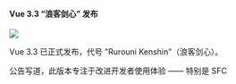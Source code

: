 #### Vue 3.3 “浪客剑心” 发布

![](https://img.wendingding.vip/wx/2023051201.png)

Vue 3.3 已正式发布，代号 "Rurouni Kenshin"（浪客剑心）。

公告写道，此版本专注于改进开发者使用体验 —— 特别是 SFC<script setup> 与 TypeScript 的结合使用。一同发布的还有 Vue Language Tools 1.6（旧 Volar），解决了 Vue 与 TypeScript 一起使用时许多长期存在的痛点。

升级到 3.3 时，建议同时更新以下依赖项：
volar / vue-tsc@^1.6.4
vite@^4.3.5
@vitejs/plugin-vue@^4.2.0
vue-loader@^17.1.0 (if using webpack or vue-cli)

主要特征：
sfc：支持在 SFC 宏中导入类型 ( #8083 )
类型/插槽：defineSlots通过宏和slots选项支持插槽存在/道具类型检查( #7982 ) ( 5a2f5d5 )
sfc：支持更符合人体工程学的 defineEmits 类型语法 ( #7992 ) ( 8876dcc )
sfc:引入defineModel宏和useModel帮助器 ( #8018 ) ( 14f3d74 )
反应性：改进对反应性 API 中 getter 使用的支持 ( #7997 ) ( 59e8284 )
compiler-sfc:添加 defineOptions 宏 ( #5738 ) ( bcf5841 )
types/jsx:支持 jsxImportSource，避免全局 JSX 冲突 ( #7958 ) ( d0b7ef3 )
dx：提高道具显示类型的可读性（4c9bfd2）
应用程序： app.runWithContext() ( #7451 ) ( 869f3fb )
库的 hasInjectionContext() ( #8111 ) ( 5510ce3 )
允许在模板中访问控制台 ( #6508 ) ( fe76224 )，关闭#7939
悬念：<Suspense>为( #6736 ) ( cb37d0b )引入悬念选项，关闭#5513
compiler-dom：将惰性视为布尔属性 ( #8209 ) ( 918ec8a )，关闭#8208
类型：为内置组件添加插槽类型 ( #6033 ) ( 3cb4dc9 )
类型：提供 ExtractPublicPropTypes 实用程序类型 ( bff63c5 )，关闭#5272 #8168
compiler-sfc: expose parseCache ( 4576548 ), 关闭#8202

发布日志：https://github.com/vuejs/core/blob/main/CHANGELOG.md#330-2023-05-08

#### DjangoAdmin 敏捷开发框架 Flask+EleVue 版本 v2.0.0 发布

![](https://img.wendingding.vip/wx/2023041601.png)

这是一款Python 语言基于 Flask、Vue2.x、ElementUI、MySQL 等框架精心打造的一款模块化、高性能、企业级的敏捷开发框架，本着简化开发、提升开发效率的初衷触发，框架自研了一套个性化的组件，实现了可插拔的组件式开发方式：单图上传、多图上传、下拉选择、开关按钮、单选按钮、多选按钮、图片裁剪等等一系列个性化、轻量级的组件，是一款真正意义上实现组件化开发的敏捷开发框架。

v2.0.0 更新内容：
1、新增非超级管理员登录获取菜单权限架构体系；
2、新增获取用户权限节点列表功能；
3、新增用户操作权限鉴权中间件，每个操作节点统一走鉴权认证；
4、修复个人中心用户头像不显示问题；
5、解决用户信息页面城市不匹配的问题；
6、修复近期用户使用过程中反馈的 BUG；


官网地址：https://www.djangoadmin.cn/
演示地址：http://manage.flask.elevue.djangoadmin.cn/login
